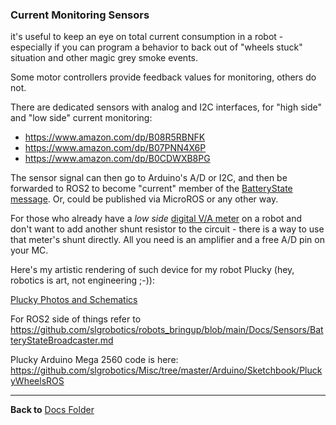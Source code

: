 ### Current Monitoring Sensors

it's useful to keep an eye on total current consumption in a robot - especially if you can program a behavior to back out of "wheels stuck" situation and other magic grey smoke events.

Some motor controllers provide feedback values for monitoring, others do not.

There are dedicated sensors with analog and I2C interfaces, for "high side" and "low side" current monitoring:

- https://www.amazon.com/dp/B08R5RBNFK
- https://www.amazon.com/dp/B07PNN4X6P
- https://www.amazon.com/dp/B0CDWXB8PG

The sensor signal can then go to Arduino's A/D or I2C, and then be forwarded to ROS2 to become "current" member of the [BatteryState message](https://docs.ros.org/en/jazzy/p/sensor_msgs/msg/BatteryState.html). Or, could be published via MicroROS or any other way.

For those who already have a _low side_ [digital V/A meter](https://www.amazon.com/Aideepen-Digital-Voltmeter-Multimeter-Red-Blue/dp/B0CP593Z2P) on a robot
and don't want to add another shunt resistor to the circuit - there is a way to use that meter's shunt directly.
All you need is an amplifier and a free A/D pin on your MC.

Here's my artistic rendering of such device for my robot Plucky (hey, robotics is art, not engineering ;-)):

[Plucky Photos and Schematics](https://photos.app.goo.gl/YdYQ8kQrNmLkVXTM7)

For ROS2 side of things refer to https://github.com/slgrobotics/robots_bringup/blob/main/Docs/Sensors/BatteryStateBroadcaster.md

Plucky Arduino Mega 2560 code is here: https://github.com/slgrobotics/Misc/tree/master/Arduino/Sketchbook/PluckyWheelsROS

----------------

**Back to** [Docs Folder](https://github.com/slgrobotics/robots_bringup/tree/main/Docs)
